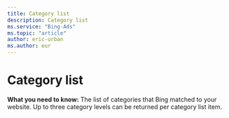 ```yaml
---
title: Category list
description: Category list
ms.service: "Bing-Ads"
ms.topic: "article"
author: eric-urban
ms.author: eur
---
```


# Category list

**What you need to know:**  The list of categories that Bing matched to your website. Up to three category levels can be returned per category list item.



